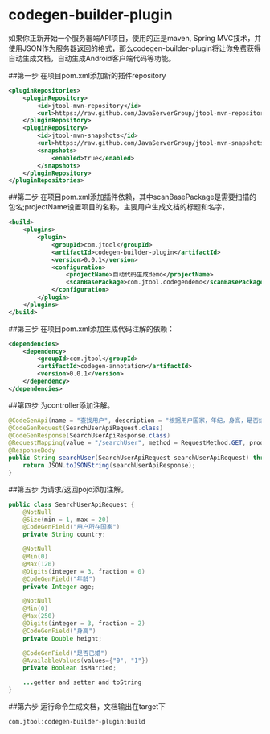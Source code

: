 # codegen-builder-plugin

如果你正新开始一个服务器端API项目，使用的正是maven, Spring MVC技术，并使用JSON作为服务器返回的格式，那么codegen-builder-plugin将让你免费获得自动生成文档，自动生成Android客户端代码等功能。

##第一步
在项目pom.xml添加新的插件repository

```xml
<pluginRepositories>
	<pluginRepository>
		<id>jtool-mvn-repository</id>
		<url>https://raw.github.com/JavaServerGroup/jtool-mvn-repository/master/releases</url>
	</pluginRepository>
	<pluginRepository>
		<id>jtool-mvn-snapshots</id>
		<url>https://raw.github.com/JavaServerGroup/jtool-mvn-snapshots/master/snapshots</url>
		<snapshots>
			<enabled>true</enabled>
		</snapshots>
	</pluginRepository>
</pluginRepositories>
```

##第二步
在项目pom.xml添加插件依赖，其中scanBasePackage是需要扫描的包名;projectName设置项目的名称，主要用户生成文档的标题和名字，
```xml
<build>
	<plugins>
	    <plugin>
	        <groupId>com.jtool</groupId>
	        <artifactId>codegen-builder-plugin</artifactId>
	        <version>0.0.1</version>
	        <configuration>
	            <projectName>自动代码生成demo</projectName>
	            <scanBasePackage>com.jtool.codegendemo</scanBasePackage>
	        </configuration>
	    </plugin>
	</plugins>
</build>
```

##第三步
在项目pom.xml添加生成代码注解的依赖：
```xml
<dependencies>
	<dependency>
	    <groupId>com.jtool</groupId>
	    <artifactId>codegen-annotation</artifactId>
	    <version>0.0.1</version>
	</dependency>
</dependencies>
```

##第四步
为controller添加注解。
```java
@CodeGenApi(name = "查找用户", description = "根据用户国家，年纪，身高，是否结婚等条件过滤查找用户")
@CodeGenRequest(SearchUserApiRequest.class)
@CodeGenResponse(SearchUserApiResponse.class)
@RequestMapping(value = "/searchUser", method = RequestMethod.GET, produces = "application/json;charset=UTF-8")
@ResponseBody
public String searchUser(SearchUserApiRequest searchUserApiRequest) throws ParamException, BackEndException {
    return JSON.toJSONString(searchUserApiResponse);
}
```

##第五步
为请求/返回pojo添加注解。
```java
public class SearchUserApiRequest {
    @NotNull
    @Size(min = 1, max = 20)
    @CodeGenField("用户所在国家")
    private String country;

    @NotNull
    @Min(0)
    @Max(120)
    @Digits(integer = 3, fraction = 0)
    @CodeGenField("年龄")
    private Integer age;

    @NotNull
    @Min(0)
    @Max(250)
    @Digits(integer = 3, fraction = 2)
    @CodeGenField("身高")
    private Double height;

    @CodeGenField("是否已婚")
    @AvailableValues(values={"0", "1"})
    private Boolean isMarried;

    ...getter and setter and toString
}
```

##第六步
运行命令生成文档，文档输出在target下
```shell
com.jtool:codegen-builder-plugin:build
```
